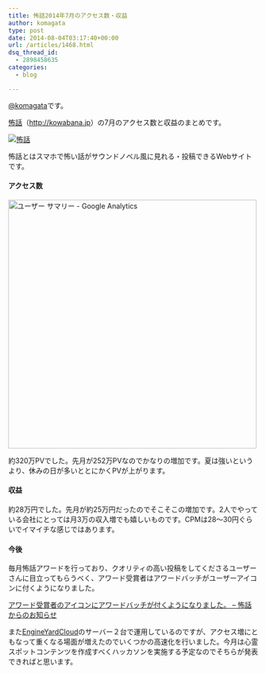 ```yaml
---
title: 怖話2014年7月のアクセス数・収益
author: komagata
type: post
date: 2014-08-04T03:17:40+00:00
url: /articles/1468.html
dsq_thread_id:
  - 2898458635
categories:
  - blog

---
```

[@komagata][1]です。

<a title="怖話" href="http://kowabana.jp" target="_blank">怖話</a>（<a title="怖話" href="http://kowabana.jp" target="_blank">http://kowabana.jp</a>）の7月のアクセス数と収益のまとめです。

<p class="center">
  <a href="http://kowabana.jp"><img alt="怖話" src="https://lh4.googleusercontent.com/-8-pkth8ETpA/UYjg32awOAI/AAAAAAAADKg/0h8DP9Cg4CQ/s400/Screen%2520Shot%25202013-05-07%2520at%25208.08.34%2520PM.png" /></a>
</p>

怖話とはスマホで怖い話がサウンドノベル風に見れる・投稿できるWebサイトです。

#### アクセス数

<p class="center">
  <img src="http://i.gyazo.com/2b340521a041cd67b2f15d3630e1045b.png" alt="ユーザー サマリー - Google Analytics" width="500px" />
</p>

約320万PVでした。先月が252万PVなのでかなりの増加です。夏は強いというより、休みの日が多いととにかくPVが上がります。

#### 収益

約28万円でした。先月が約25万円だったのでそこそこの増加です。2人でやっている会社にとっては月3万の収入増でも嬉しいものです。CPMは28〜30円ぐらいでイマイチな感じではあります。

#### 今後

毎月怖話アワードを行っており、クオリティの高い投稿をしてくださるユーザーさんに目立ってもらうべく、アワード受賞者はアワードバッチがユーザーアイコンに付くようになりました。

[アワード受賞者のアイコンにアワードバッチが付くようになりました。 &#8211; 怖話からのお知らせ][2]

また<a href="http://www.engineyard.co.jp/" title="EngineYard" target="_blank">EngineYardCloud</a>のサーバー２台で運用しているのですが、アクセス増にともなって重くなる場面が増えたのでいくつかの高速化を行いました。今月は心霊スポットコンテンツを作成すべくハッカソンを実施する予定なのでそちらが発表できればと思います。

 [1]: http://twitter.com/komagata
 [2]: http://blog.kowabana.jp/141